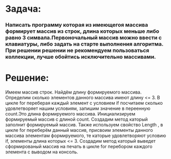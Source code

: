 # Задача: 
### Написать программу которая из имеющегоя массива формирует массив из строк, длина которых меньше либо равно 3 симвала.Первоночальный массив  можно ввести с клавиатуры, либо задать на старте выполнения алгоритма. При решении решении не рекомендуем пользоваться коллекции, лучше обойтись исключительно массивами.

# Решение:
Имеем массив строк. 
Найдём длину формируемого массива.
Определим сколько элементов данного массива имеют длину <= 3. В цикле for переберая каждый элемент с условием if посчитаем сколько удовлетворяет нашим условиям, запишим значение в переенную count.Это длина формируемого массива.
Инициализируем формируемый массив с длиной count.
Создадим метод каторый заполнит формируемый массив.
Также используем свойство Length , в цикле for переберём данный массив,  присвоим элементы данного массива элементам формируемого, те каторые удовлетворяют  условию if, элементы длина которых <= 3.
Создадим метод каторый выведет сформированый массив на печать
в цикле for перебором каждого элемента с выводом на консоль.
